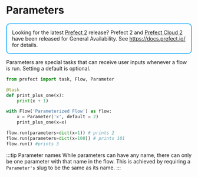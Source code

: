 # Parameters

<div style="border: 2px solid #27b1ff; border-radius: 10px; padding: 1em;">
Looking for the latest <a href="https://docs.prefect.io/">Prefect 2</a> release? Prefect 2 and <a href="https://app.prefect.cloud">Prefect Cloud 2</a> have been released for General Availability. See <a href="https://docs.prefect.io/">https://docs.prefect.io/</a> for details.
</div>

Parameters are special tasks that can receive user inputs whenever a flow is run. Setting a default is optional. 

```python
from prefect import task, Flow, Parameter

@task
def print_plus_one(x):
    print(x + 1)

with Flow('Parameterized Flow') as flow:
    x = Parameter('x', default = 2)
    print_plus_one(x=x)

flow.run(parameters=dict(x=1)) # prints 2
flow.run(parameters=dict(x=100)) # prints 101
flow.run() #prints 3
```

:::tip Parameter names
While parameters can have any name, there can only be one parameter with that name in the flow. This is achieved by requiring a `Parameter's` slug to be the same as its name.
:::
